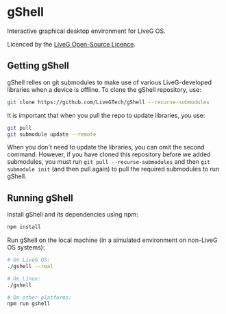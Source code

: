 # gShell
Interactive graphical desktop environment for LiveG OS.

Licenced by the [LiveG Open-Source Licence](LICENCE.md).

## Getting gShell
gShell relies on git submodules to make use of various LiveG-developed libraries when a device is offline. To clone the gShell repository, use:

```bash
git clone https://github.com/LiveGTech/gShell --recurse-submodules
```

It is important that when you pull the repo to update libraries, you use:

```bash
git pull
git submodule update --remote
```

When you don't need to update the libraries, you can omit the second command. However, if you have cloned this repository before we added submodules, you must run `git pull --recurse-submodules` and then `git submodule init` (and then pull again) to pull the required submodules to run gShell.

## Running gShell
Install gShell and its dependencies using npm:

```bash
npm install
```

Run gShell on the local machine (in a simulated environment on non-LiveG OS systems):

```bash
# On LiveG OS:
./gshell --real

# On Linux:
./gshell

# On other platforms:
npm run gshell
```